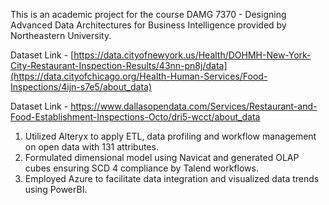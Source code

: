 This is an academic project for the course DAMG 7370 - Designing Advanced Data Architectures for Business Intelligence provided by Northeastern University. 

Dataset Link - [https://data.cityofnewyork.us/Health/DOHMH-New-York-City-Restaurant-Inspection-Results/43nn-pn8j/data](https://data.cityofchicago.org/Health-Human-Services/Food-Inspections/4ijn-s7e5/about_data)

Dataset Link - https://www.dallasopendata.com/Services/Restaurant-and-Food-Establishment-Inspections-Octo/dri5-wcct/about_data

1) Utilized Alteryx to apply ETL, data profiling and workflow management on open data with 131 attributes.
2) Formulated dimensional model using Navicat and generated OLAP cubes ensuring SCD 4 compliance by Talend workflows.
3) Employed Azure to facilitate data integration and visualized data trends using PowerBI.
